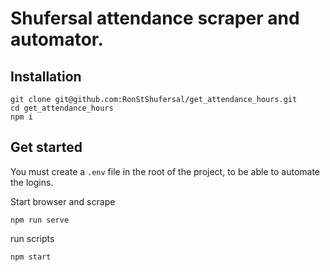 # Shufersal attendance scraper and automator.

## Installation

```
git clone git@github.com:RonStShufersal/get_attendance_hours.git
cd get_attendance_hours
npm i
```

## Get started

You must create a `.env` file in the root of the project, to be able to automate the logins.

Start browser and scrape

```
npm run serve
```

run scripts

```
npm start
```
